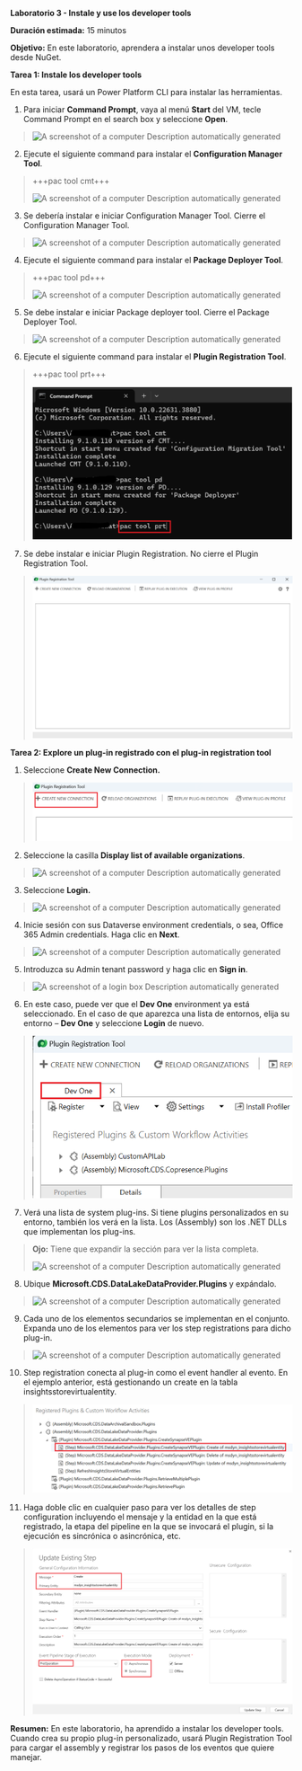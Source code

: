 **Laboratorio 3 - Instale y use los developer tools**

**Duración estimada:** 15 minutos

**Objetivo:** En este laboratorio, aprendera a instalar unos developer
tools desde NuGet.

**Tarea 1: Instale los developer tools**

En esta tarea, usará un Power Platform CLI para instalar las
herramientas.

1.  Para iniciar **Command Prompt**, vaya al menú **Start** del VM,
    tecle Command Prompt en el search box y seleccione **Open**.

> ![A screenshot of a computer Description automatically
> generated](./media/image1.png)

2.  Ejecute el siguiente command para instalar el **Configuration
    Manager Tool**.

> +++pac tool cmt+++
>
> ![A screenshot of a computer Description automatically
> generated](./media/image2.png)

3.  Se debería instalar e iniciar Configuration Manager Tool. Cierre el
    Configuration Manager Tool.

> ![A screenshot of a computer Description automatically
> generated](./media/image3.png)

4.  Ejecute el siguiente command para instalar el **Package Deployer
    Tool**.

> +++pac tool pd+++
>
> ![A screenshot of a computer Description automatically
> generated](./media/image4.png)

5.  Se debe instalar e iniciar Package deployer tool. Cierre el Package
    Deployer Tool.

> ![A screenshot of a computer Description automatically
> generated](./media/image5.png)

6.  Ejecute el siguiente command para instalar el **Plugin Registration
    Tool**.

> +++pac tool prt+++
>
> ![](./media/image6.png)

7.  Se debe instalar e iniciar Plugin Registration. No cierre el Plugin
    Registration Tool.

> ![](./media/image7.png)

**Tarea 2: Explore un plug-in registrado con el plug-in registration
tool**

1.  Seleccione **Create New Connection.**

> ![](./media/image8.png)

2.  Seleccione la casilla **Display list of available organizations**.

> ![A screenshot of a computer Description automatically
> generated](./media/image9.png)

3.  Seleccione **Login.** 

> ![A screenshot of a computer Description automatically
> generated](./media/image10.png)

4.  Inicie sesión con sus Dataverse environment credentials, o sea,
    Office 365 Admin credentials. Haga clic en **Next**.

> ![A screenshot of a computer Description automatically
> generated](./media/image11.png)

5.  Introduzca su Admin tenant password y haga clic en **Sign in**.

> ![A screenshot of a login box Description automatically
> generated](./media/image12.png)

6.  En este caso, puede ver que el **Dev One** environment ya está
    seleccionado. En el caso de que aparezca una lista de entornos,
    elija su entorno – **Dev One** y seleccione **Login** de nuevo.

> ![](./media/image13.png)

7.  Verá una lista de system plug-ins. Si tiene plugins personalizados
    en su entorno, también los verá en la lista. Los (Assembly) son los
    .NET DLLs que implementan los plug-ins.

> **Ojo:** Tiene que expandir la sección para ver la lista completa.
>
> ![A screenshot of a computer Description automatically
> generated](./media/image14.png)

8.  Ubique **Microsoft.CDS.DataLakeDataProvider.Plugins** y expándalo.

> ![A screenshot of a computer Description automatically
> generated](./media/image15.png)

9.  Cada uno de los elementos secundarios se implementan en el conjunto.
    Expanda uno de los elementos para ver los step registrations para
    dicho plug-in.

> ![A screenshot of a computer Description automatically
> generated](./media/image16.png)

10. Step registration conecta al plug-in como el event handler al
    evento. En el ejemplo anterior, está gestionando un create en la
    tabla insightsstorevirtualentity.

> ![](./media/image17.png)

11. Haga doble clic en cualquier paso para ver los detalles de step
    configuration incluyendo el mensaje y la entidad en la que está
    registrado, la etapa del pipeline en la que se invocará el plugin,
    si la ejecución es sincrónica o asincrónica, etc.

> ![](./media/image18.png)

**Resumen:** En este laboratorio, ha aprendido a instalar los developer
tools. Cuando crea su propio plug-in personalizado, usará Plugin
Registration Tool para cargar el assembly y registrar los pasos de los
eventos que quiere manejar.
